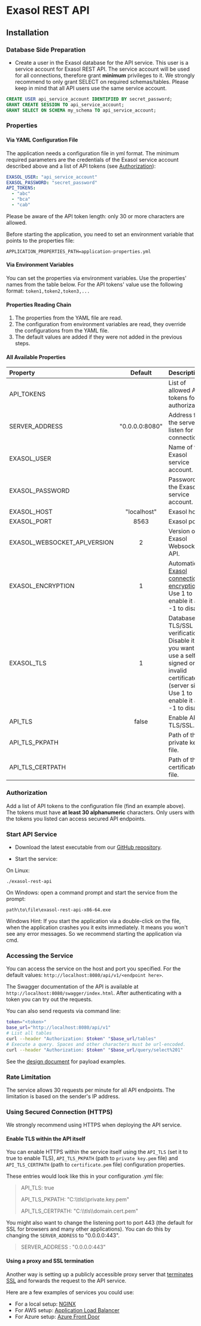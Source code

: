 # Exasol REST API

## Installation

### Database Side Preparation

* Create a user in the Exasol database for the API service. This user is a service account for Exasol REST API. The service account will be used for all connections, therefore grant **minimum** privileges to it. We strongly recommend to only grant SELECT on required schemas/tables. Please keep in mind that all API users use the same service account.

```sql
CREATE USER api_service_account IDENTIFIED BY secret_password;
GRANT CREATE SESSION TO api_service_account;
GRANT SELECT ON SCHEMA my_schema TO api_service_account;
```

### Properties

#### Via YAML Configuration File

The application needs a configuration file in yml format. The minimum required parameters are the credentials of the
Exasol service account described above and a list of API tokens (see [Authorization](#authorization)):

```yaml
EXASOL_USER: "api_service_account"
EXASOL_PASSWORD: "secret_password"
API_TOKENS:
  - "abc"
  - "bca"
  - "cab"
```

Please be aware of the API token length: only 30 or more characters are allowed.

Before starting the application, you need to set an environment variable that points to the properties file:

```
APPLICATION_PROPERTIES_PATH=application-properties.yml
```

#### Via Environment Variables

You can set the properties via environment variables. Use the properties' names from the table below.
For the API tokens' value use the following format: `token1,token2,token3,...`

#### Properties Reading Chain

1. The properties from the YAML file are read.
2. The configuration from environment variables are read, they override the configurations from the YAML file.
3. The default values are added if they were not added in the previous steps.

#### All Available Properties

| Property                     |    Default     | Description                                                  |
| :--------------------------- | :------------: | :----------------------------------------------------------- |
| API_TOKENS                   |                | List of allowed API tokens for authorization.                |
| SERVER_ADDRESS               | "0.0.0.0:8080" | Address for the server to listen for new connection.         |
| EXASOL_USER                  |                | Name of the Exasol service account.                          |
| EXASOL_PASSWORD              |                | Password of the Exasol service account.                      |
| EXASOL_HOST                  |  "localhost"   | Exasol host.                                                 |
| EXASOL_PORT                  |      8563      | Exasol port.                                                 |
| EXASOL_WEBSOCKET_API_VERSION |       2        | Version of Exasol Websocket API.                             |
| EXASOL_ENCRYPTION            |       1        | Automatic [Exasol connection encryption][1]. Use 1 to enable it and -1 to disable. |
| EXASOL_TLS                   |       1        | Database TLS/SSL verification. Disable it if you want to use a self-signed or invalid certificate (server side). Use 1 to enable it and -1 to disable. |
| API_TLS                      |     false      | Enable API TLS/SSL.                                          |
| API_TLS_PKPATH               |                | Path of the private key file.                                |
| API_TLS_CERTPATH             |                | Path of the certificate file.                                |

[1]: https://community.exasol.com/t5/database-features/database-connection-encryption-at-exasol/ta-p/2259

### Authorization

Add a list of API tokens to the configuration file (find an example above). 
The tokens must have **at least 30 alphanumeric** characters. Only users with the tokens you listed can access secured API endpoints.

### Start API Service

* Download the latest executable from our [GitHub repository](https://github.com/exasol/exasol-rest-api/releases). 

* Start the service:

On Linux:

```shell
./exasol-rest-api
```

On Windows: open a command prompt and start the service from the prompt:  

```shell
path\to\file\exasol-rest-api-x86-64.exe
```

Windows Hint: If you start the application via a double-click on the file, when the application crashes you it exits immediately. It means you won't see any error messages. So we recommend starting the application via cmd.

### Accessing the Service

You can access the service on the host and port you specified. For the default values: `http://localhost:8080/api/v1/<endpoint here>`.

The Swagger documentation of the API is available at `http://localhost:8080/swagger/index.html`. After authenticating with a token you can try out the requests.

You can also send requests via command line:

```sh
token="<token>"
base_url="http://localhost:8080/api/v1"
# List all tables
curl --header "Authorization: $token" "$base_url/tables"
# Execute a query. Spaces and other characters must be url-encoded.
curl --header "Authorization: $token" "$base_url/query/select%201"
```

See the [design document](../design.md) for payload examples.

### Rate Limitation

The service allows 30 requests per minute for all API endpoints. The limitation is based on the sender's IP address.

### Using Secured Connection (HTTPS)

We strongly recommend using HTTPS when deploying the API service.

#### Enable TLS within the API itself

You can enable HTTPS within the service itself using the `API_TLS` (set it to true to enable TLS), `API_TLS_PKPATH` (path to `private key.pem` file) and `API_TLS_CERTPATH` (path to `certificate.pem` file) configuration properties.

These entries would look like this in your configuration .yml file:

> API_TLS: true
>
> API_TLS_PKPATH: "C:\\\tls\\\private.key.pem"
>
> API_TLS_CERTPATH: "C:\\\tls\\\domain.cert.pem"

You might also want to change the listening port to port 443 (the default for SSL for browsers and many other applications). You can do this by changing the `SERVER_ADDRESS` to  "0.0.0.0:443".

> SERVER_ADDRESS : "0.0.0.0:443"

#### Using a proxy and SSL termination

Another way is setting up a publicly accessible proxy server that [terminates SSL](https://en.wikipedia.org/wiki/TLS_termination_proxy) and forwards the request to the API service.

Here are a few examples of services you could use:

* For a local setup: [NGINX](https://docs.nginx.com/nginx/admin-guide/security-controls/terminating-ssl-http/)
* For AWS setup: [Application Load Balancer](https://aws.amazon.com/elasticloadbalancing/)
* For Azure setup: [Azure Front Door](https://docs.microsoft.com/en-us/azure/frontdoor/front-door-overview)